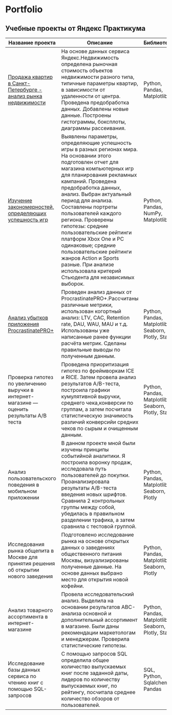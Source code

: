 # Portfolio
## Учебные проекты от Яндекс Практикума


| Название проекта      | Описание                | Библиотеки |
| ------------- |------------------| -----|
|[Продажа квартир в Санкт-Петербурге - анализ рынка недвижимости](https://github.com/JaneJaneM/Portfolio/tree/main/Real_Estate_SPb)|На основе данных сервиса Яндекс.Недвижимость определена рыночная стоимость объектов недвижимости разного типа, типичные параметры квартир, в зависимости от удаленности от центра. Проведена предобработка данных. Добавлены новые данные. Построены гистограммы, боксплоты, диаграммы рассеивания.|Python, Pandas, Matplotlib |  
|[Изучение закономерностей, определяющих успешность игр](https://github.com/JaneJaneM/Portfolio/tree/main/Games)|Выявлены параметры, определяющие успешность игры в разных регионах мира. На основании этого подготовлен отчет для магазина компьютерных игр для планирования рекламных кампаний. Проведена предобработка данных, анализ. Выбран актуальный период для анализа. Составлены портреты пользователей каждого региона. Проверены гипотезы: средние пользовательские рейтинги платформ Xbox One и PC одинаковые; средние пользовательские рейтинги жанров Action и Sports разные. При анализе использовала критерий Стьюдента для независимых выборок.|Python, Pandas, NumPy, Matplotlib|
|[Анализ убытков приложения ProcrastinatePRO+](https://github.com/JaneJaneM/Portfolio/tree/main/Mobile_app)|Проведен анализ данных от ProcrastinatePRO+.Рассчитаны различные метрики, использован когортный анализ: LTV, CAC, Retention rate, DAU, WAU, MAU и т.д. Использованы уже написанные ранее функции расчёта метрик. Сделаны правильные выводы по полученным данным.|Python, Pandas, Matplotlib, Seaborn, Plotly, Stats|
Проверка гипотез по увеличению выручки в интернет-магазине —оценить результаты A/B теста| Проведена приоритизация гипотез по фреймворкам ICE и RICE. Затем провела анализ результатов A/B-теста, построила графики кумулятивной выручки, среднего чека,конверсии по группам, а затем посчитала статистическую значимость различий конверсийи средних чеков по сырым и очищенным данным. |Python, Pandas, Matplotlib, Seaborn, Plotly, Stats |
|Анализ пользовательского поведения в мобильном приложении|В данном проекте мной были изучены принципы событийной аналитики. Я построила воронку продаж, исследовала путь пользователей до покупки. Проанализировала результаты A/B-теста введения новых шрифтов. Сравнила 2 контрольных группы между собой, убедилась в правильном разделении трафика, а затем сравнила с тестовой группой.|Python, Pandas, Matplotlib, Seaborn, Plotly|
|Исследования рынка общепита в Москве для принятия решения об открытии нового заведения|Подготовлено исследование рынка на основе открытых данных о заведениях общественного питания Москвы, визуализированы полученные данные. На основе данных выбрано место для открытия новой кофейни.|Python, Pandas, Matplotlib, Seaborn, Plotly|
|Анализ товарного ассортимента в интернет-магазине|Провела исследовательский анализ. Выделила на основании результатов АВС-анализа основной и дополнительный ассортимент в магазине. Были даны рекомендации маркетологам и менеджерам. Проверила статистические гипотезы. |Python, Pandas, Matplotlib, Seaborn, Plotly, Stats|
|Исследование базы данных сервиса по чтению книг с помощью SQL-запросов|С помощью запросов SQL определила общее количество выпускаемых книг после заданной даты, лидеров по количеству выпускаемых книг, по рейтингу, посчитала среднее количество обзоров от пользователей. |SQL, Python, Sqlalchemy, Pandas|
